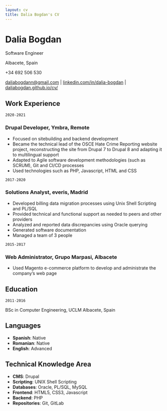 ```yaml
---
layout: cv
title: Dalia Bogdan's CV
---
```

# Dalia Bogdan
Software Engineer

Albacete, Spain

+34 692 506 530

<div id="webaddress">
<a href="daliabogdann@gmail.com">daliabogdann@gmail.com</a> | <a href="linkedin.com/in/dalia-bogdan">linkedin.com/in/dalia-bogdan</a> | <a href="daliabogdan.github.io/cv/">daliabogdan.github.io/cv/</a>
</div>

## Work Experience

`2020-2021`
### Drupal Developer, Ymbra, Remote

- Focused on sitebuilding and backend development
- Became the technical lead of the OSCE Hate Crime Reporting website project, reconstructing the site from Drupal 7 to Drupal 8 and adapting it to multilingual support
- Adapted to Agile software development methodologies (such as SCRUM), Git and CI/CD processes
- Used technologies such as PHP, Javascript, HTML and CSS

`2017-2020`
### Solutions Analyst, everis, Madrid

- Developed billing data migration processes using Unix Shell Scripting and PL/SQL 
- Provided technical and functional support as needed to peers and other providers
- Analyzed and reported data discrepancies using Oracle querying
- Generated software documentation
- Managed a team of 3 people

`2015-2017`
### Web Administrator, Grupo Marpasi, Albacete

 - Used Magento e-commerce platform to develop and administrate the company’s web page 

## Education
`2011-2016`

BSc in Computer Engineering, UCLM Albacete, Spain

## Languages

- __Spanish__: Native
- __Romanian__: Native
- __English__: Advanced

## Technical Knowledge Area

- __CMS__: Drupal
- __Scripting__: UNIX Shell Scripting
- __Databases__: Oracle, PL/SQL, MySQL
- __Frontend__: HTML5, CSS3, Javascript
- __Backend__: PHP
- __Repositories__: Git, GitLab


<!-- ### Footer

Last updated: Oct 2020 -->


